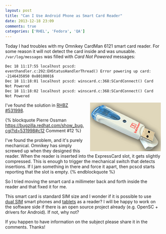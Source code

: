 ```yaml
---
layout: post
title: "Can I Use Android Phone as Smart Card Reader"
date: 2013-12-18 23:09
comments: true
categories: ['RHEL', 'Fedora', 'QA']
---
```


Today I had troubles with my Omnikey CardMan 6121 smart card reader.
For some reason it will not detect the card inside and was unusable.
`/var/log/messages` was filled with  *Card Not Powered* messages:


    Dec 18 11:17:55 localhost pcscd: eventhandler.c:292:EHStatusHandlerThread() Error powering up card: -2146435050 0x80100016
    Dec 18 11:18:01 localhost pcscd: winscard.c:368:SCardConnect() Card Not Powered
    Dec 18 11:18:02 localhost pcscd: winscard.c:368:SCardConnect() Card Not Powered

<img src="/images/omnikey_cardman_6121.gif" style="float:right;margin-left:20px;" />

I've found the solution in 
[RHBZ #531998](https://bugzilla.redhat.com/show_bug.cgi?id=531998). 

{% blockquote Pierre Ossman https://bugzilla.redhat.com/show_bug.cgi?id=531998#c12 Comment #12 %}

I've found the problem, and it's purely mechanical.
Omnikey has simply screwed up when they designed this reader.
When the reader is inserted into the ExpressCard slot, it gets slightly
compressed. This is enough to trigger the mechanical switch that detects
insertions. If I jam something in there and force it apart, then pcscd
starts reporting that the slot is empty.
{% endblockquote %}

So I tried moving the smart card a millimeter back and forth inside the reader and
that fixed it for me.

This smart card is standard SIM size and I wonder if it is possible to use
[dual SIM](http://amzn.to/1dnl2gN) smart phones and [tablets](http://amzn.to/18XpWlp)
as a reader? I will be happy to work on the software side if there is an open source
project already (e.g. OpenSC + drivers for Android). If not, why not? 

If you happen to have information on the subject please share it in the comments.
Thanks!

